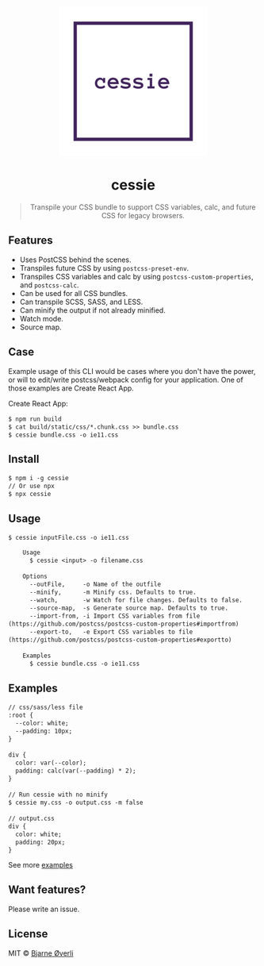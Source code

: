 <br>

<p align="center">
  <a href="https://github.com/bjarneo/cessie">
    <img src="https://github.com/bjarneo/cessie/blob/master/logo.png?raw=true" alt="cessie logo" />
  </a>
</p>

<h1 align="center">cessie</h1>

<blockquote align="center">Transpile your CSS bundle to support CSS variables, calc, and future CSS for legacy browsers.</blockquote>

## Features

- Uses PostCSS behind the scenes.
- Transpiles future CSS by using `postcss-preset-env`.
- Transpiles CSS variables and calc by using `postcss-custom-properties`, and `postcss-calc`.
- Can be used for all CSS bundles.
- Can transpile SCSS, SASS, and LESS.
- Can minify the output if not already minified.
- Watch mode.
- Source map.


## Case

Example usage of this CLI would be cases where you don't have the power, or will to edit/write postcss/webpack config for your application. One of those examples are Create React App.

Create React App:
```
$ npm run build
$ cat build/static/css/*.chunk.css >> bundle.css
$ cessie bundle.css -o ie11.css
```


## Install

```
$ npm i -g cessie
// Or use npx
$ npx cessie
```


## Usage

```
$ cessie inputFile.css -o ie11.css
```

```
    Usage
      $ cessie <input> -o filename.css

    Options
      --outFile,     -o Name of the outfile
      --minify,      -m Minify css. Defaults to true.
      --watch,       -w Watch for file changes. Defaults to false.
      --source-map,  -s Generate source map. Defaults to true.
      --import-from, -i Import CSS variables from file (https://github.com/postcss/postcss-custom-properties#importfrom)
      --export-to,   -e Export CSS variables to file (https://github.com/postcss/postcss-custom-properties#exportto)

    Examples
      $ cessie bundle.css -o ie11.css
```


## Examples
```
// css/sass/less file
:root {
  --color: white;
  --padding: 10px;
}

div {
  color: var(--color);
  padding: calc(var(--padding) * 2);
}

// Run cessie with no minify
$ cessie my.css -o output.css -m false

// output.css
div {
  color: white;
  padding: 20px;
}
```

See more [examples](https://github.com/bjarneo/cessie/blob/master/EXAMPLES.md)


## Want features?

Please write an issue.


## License

MIT © [Bjarne Øverli](https://oeverli.win)
